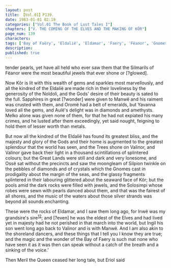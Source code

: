 ```yaml
---
layout: post
title: 【Vol.01】P139.
date: 1983-01-01 02:19
categories: ["Vol.01 The Book of Lost Tales I"]
chapters: ["V. THE COMING OF THE ELVES AND THE MAKING OF KÔR"]
page_num: 139
characters: 
tags: ['Bay of Faëry', 'Eldalië', 'Eldamar', 'Faery', 'Fëanor', 'Gnomes', 'Great Lands', 'Ingil', 'Inwë', 'Kôr', 'Manwë', 'Melko', 'march into the world', 'Meril-i-Turinqi', 'Noldoli', 'Oromë', 'Ossë', 'shoreland dancers', 'Silmarils', 'Solosimpi', 'Two Trees']
description: 
published: true
---
```


<p style="text-indent: 0;">
tender pearls, yet have all held who ever saw them that the Silmarils of Fëanor were the most beautiful jewels that ever shone or [?glowed].
</p>

Now Kôr is lit with this wealth of gems and sparkles most marvellously, and all the kindred of the Eldalië are made rich in their loveliness by the generosity of the Noldoli, and the Gods' desire of their beauty is sated to the full. Sapphires in great [?wonder] were given to Manwë and his raiment was crusted with them, and Oromë had a belt of emeralds, but Yavanna loved all the gems, and Aulë's delight was in diamonds and amethysts. Melko alone was given none of them, for that he had not expiated his many crimes, and he lusted after them exceedingly, yet said nought, feigning to hold them of lesser worth than metals.

But now all the kindred of the Eldalië has found its greatest bliss, and the majesty and glory of the Gods and their home is augmented to the greatest splendour that the world has seen, and the Trees shone on Valinor, and Valinor gave back their light in a thousand scintillations of splintered colours; but the Great Lands were still and dark and very lonesome, and Ossë sat without the precincts and saw the moongleam of Silpion twinkle on the pebbles of diamonds and of crystals which the Gnomes cast in prodigality about the margin of the seas, and the glassy fragments splintered in their labouring glittered about the seaward face of Kôr; but the pools amid the dark rocks were filled with jewels, and the Solosimpi whose robes were sewn with pearls danced about them, and that was the fairest of all shores, and the music of the waters about those silver strands was beyond all sounds enchanting.

These were the rocks of Eldamar, and I saw them long ago, for Inwë was my grandsire's sire<SUP>[12]({{site.baseurl}}/vol01-p141)</SUP>; and [?even] he was the eldest of the Elves and had lived yet in majesty had he not perished in that march into the world, but Ingil his son went long ago back to Valinor and is with Manwë. And I am also akin to the shoreland dancers, and these things that I tell you I know they are true; and the magic and the wonder of the Bay of Faery is such mat none who have seen it as it was then can speak without a catch of the breath and a sinking of the voice.’

Then Meril the Queen ceased her long tale, but Eriol said

